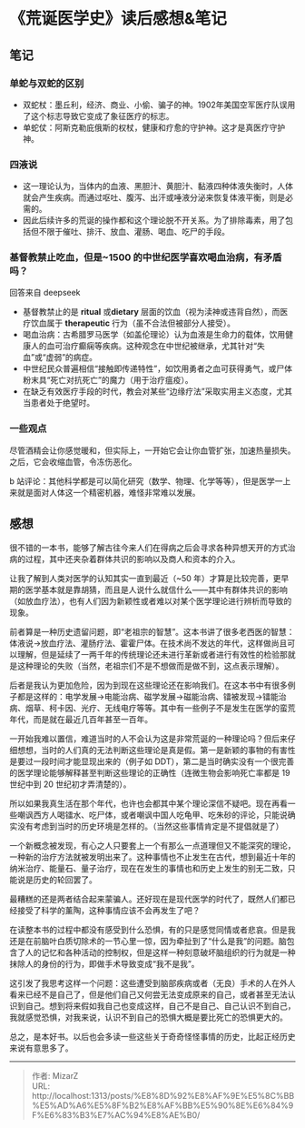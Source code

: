 # 《荒诞医学史》读后感想&amp;笔记

## 笔记
### 单蛇与双蛇的区别
- 双蛇杖：墨丘利，经济、商业、小偷、骗子的神。1902年美国空军医疗队误用了这个标志导致它变成了象征医疗的标志。
- 单蛇仗：阿斯克勒庇俄斯的权杖，健康和疗愈的守护神。这才是真医疗守护神。

### 四液说
- 这一理论认为，当体内的血液、黑胆汁、黄胆汁、黏液四种体液失衡时，人体就会产生疾病。而通过呕吐、腹泻、出汗或唾液分泌来恢复体液平衡，则是必需的。
- 因此后续许多的荒诞的操作都和这个理论脱不开关系。为了排除毒素，用了包括但不限于催吐、排汗、放血、灌肠、喝血、吃尸的手段。

### 基督教禁止吃血，但是~1500 的中世纪医学喜欢喝血治病，有矛盾吗？
回答来自 deepseek
- 基督教禁止的是 **ritual** 或**dietary** 层面的饮血（视为渎神或违背自然），而医疗饮血属于 **therapeutic** 行为（虽不合法但被部分人接受）。
- 喝血治病：古希腊罗马医学（如盖伦理论）认为血液是生命力的载体，饮用健康人的血可治疗癫痫等疾病。这种观念在中世纪被继承，尤其针对“失血”或“虚弱”的病症。
- 中世纪民众普遍相信“接触即传递特性”，如饮用勇者之血可获得勇气，或尸体粉末具“死亡对抗死亡”的魔力（用于治疗瘟疫）。
- 在缺乏有效医疗手段的时代，教会对某些“边缘疗法”采取实用主义态度，尤其当患者处于绝望时。

### 一些观点
尽管酒精会让你感觉暖和，但实际上，一开始它会让你血管扩张，加速热量损失。之后，它会收缩血管，令冻伤恶化。

b 站评论：其他科学都是可以简化研究（数学、物理、化学等等），但是医学一上来就是面对人体这一个精密机器，难怪非常难以发展。

## 感想
很不错的一本书，能够了解古往今来人们在得病之后会寻求各种异想天开的方式治病的过程，其中还夹杂着群体共识的影响以及商人和资本的介入。

让我了解到人类对医学的认知其实一直到最近（~50 年）才算是比较完善，更早期的医学基本就是靠胡猜，而且是人说什么就信什么——其中有群体共识的影响（如放血疗法），也有人们因为新颖性或者难以对某个医学理论进行辨析而导致的现象。

前者算是一种历史遗留问题，即“老祖宗的智慧”。这本书讲了很多老西医的智慧：体液说-&gt;放血疗法、灌肠疗法、霍霍尸体。在技术尚不发达的年代，这样做尚且可以理解，但是延续了一两千年的传统理论还未进行革新或者进行有效性的检验那就是这种理论的失败（当然，老祖宗们不是不想做而是做不到，这点表示理解）。

后者是我认为更加危险，因为到现在这些理论还在影响我们。在这本书中有很多例子都是这样的：电学发展-&gt;电能治病、磁学发展-&gt;磁能治病、镭被发现-&gt;镭能治病、烟草、柯卡因、光疗、无线电疗等等。其中有一些例子不是发生在医学的蛮荒年代，而是就在最近几百年甚至一百年。

一开始我难以置信，难道当时的人不会认为这是非常荒诞的一种理论吗？但后来仔细想想，当时的人们真的无法判断这些理论是真是假。第一是新颖的事物的有害性是要过一段时间才能显现出来的（例子如 DDT），第二是当时确实没有一个很完善的医学理论能够解释甚至判断这些理论的正确性（连微生物会影响死亡率都是 19 世纪中到 20 世纪初才弄清楚的）。

所以如果我真生活在那个年代，也许也会都其中某个理论深信不疑吧。现在再看一些嘲讽西方人喝镭水、吃尸体，或者嘲讽中国人吃龟甲、吃朱砂的评论，只能说确实没有考虑到当时的历史环境是怎样的。（当然这些事情肯定是不提倡就是了）

一个新概念被发现，有心之人只要套上一个有那么一点道理但又不能深究的理论，一种新的治疗方法就被发明出来了。这种事情也不止发生在古代，想到最近十年的纳米治疗、能量石、量子治疗，现在在发生的事情也和历史上发生的别无二致，只能说是历史的轮回罢了。

最糟糕的还是两者结合起来蒙骗人。还好现在是现代医学的时代了，既然人们都已经接受了科学的薰陶，这种事情应该不会再发生了吧？

在读整本书的过程中都没有感受到什么恐惧，有的只是感觉同情或者悲哀。但是我还是在前脑叶白质切除术的一节心里一惊，因为牵扯到了“什么是我”的问题。脑包含了人的记忆和各种活动的控制权，但是这样一种刻意破坏脑组织的行为就是一种抹除人的身份的行为，即做手术导致变成“我不是我”。

这引发了我思考这样一个问题：这些遭受到脑部疾病或者（无良）手术的人在外人看来已经不是自己了，但是他们自己又何尝无法变成原来的自己，或者甚至无法认识到自己。想到将来假如我自己也变成这样，自己不是自己、自己认识不到自己，我就感觉恐惧，对我来说，认识不到自己的恐惧大概是要比死亡的恐惧更大的。

总之，是本好书。以后也会多读一些这些关于奇奇怪怪事情的历史，比起正经历史来说有意思多了。

---

> 作者: MizarZ  
> URL: http://localhost:1313/posts/%E8%8D%92%E8%AF%9E%E5%8C%BB%E5%AD%A6%E5%8F%B2%E8%AF%BB%E5%90%8E%E6%84%9F%E6%83%B3%E7%AC%94%E8%AE%B0/  

